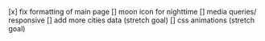 [x] fix formatting of main page
[] moon icon for nighttime
[] media queries/ responsive
[] add more cities data (stretch goal)
[] css animations (stretch goal)

